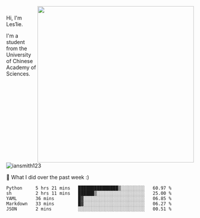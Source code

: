 <img align="right" src="https://github-readme-stats.vercel.app/api?username=iansmith123&show_icons=true&hide_border=true" width="420">

### 
Hi, I'm Les1ie. 

I'm a student from the University of Chinese Academy of Sciences.

<img src="https://komarev.com/ghpvc/?username=iansmith123" alt="iansmith123" />




🔭 What I did over the past week :)
<!--START_SECTION:waka-->
```text
Python     5 hrs 21 mins   ███████████████▒░░░░░░░░░   60.97 % 
sh         2 hrs 11 mins   ██████▒░░░░░░░░░░░░░░░░░░   25.00 % 
YAML       36 mins         █▓░░░░░░░░░░░░░░░░░░░░░░░   06.85 % 
Markdown   33 mins         █▓░░░░░░░░░░░░░░░░░░░░░░░   06.27 % 
JSON       2 mins          ░░░░░░░░░░░░░░░░░░░░░░░░░   00.51 % 
```
<!--END_SECTION:waka-->


<!--
**IanSmith123/IanSmith123** is a ✨ _special_ ✨ repository because its `README.md` (this file) appears on your GitHub profile.
<img src="https://github.githubassets.com/images/spinners/octocat-spinner-64.gif">

Here are some ideas to get you started:

- 🔭 I’m currently working on ...
- 🌱 I’m currently learning ...
- 👯 I’m looking to collaborate on ...
- 🤔 I’m looking for help with ...
- 💬 Ask me about ...
- 📫 How to reach me: ...
- 😄 Pronouns: ...
- ⚡ Fun fact: ...
-->
